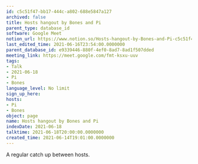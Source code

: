 ```yaml
---
id: c5c51f47-bb17-444c-a802-688e5847a127
archived: false
title: Hosts hangout by Bones and Pi
parent_type: database_id
software: Google Meet
notion_url: https://www.notion.so/Hosts-hangout-by-Bones-and-Pi-c5c51f47bb17444ca802688e5847a127
last_edited_time: 2021-06-16T23:54:00.0000000
parent_database_id: e9339446-880f-4ef0-8ad7-8ad1f507dded
meeting_link: https://meet.google.com/fmt-ksxu-uuv
tags:
- Talk
- 2021-06-18
- Pi
- Bones
language_level: No limit
sign_up_here: 
hosts:
- Pi
- Bones
object: page
name: Hosts hangout by Bones and Pi
indexDate: 2021-06-18
talktime: 2021-06-18T20:00:00.0000000
created_time: 2021-06-14T19:01:00.0000000
---
```


A regular catch up between hosts.


